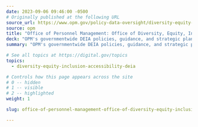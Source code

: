 ```yaml
---
date: 2023-09-06 09:46:00 -0500
# Originally published at the following URL
source_url: https://www.opm.gov/policy-data-oversight/diversity-equity-inclusion-and-accessibility/
source: opm
title: "Office of Personnel Management: Office of Diversity, Equity, Inclusion, and Accessibility"
deck: "OPM's governmentwide DEIA policies, guidance, and strategic plans, presidential executive orders, federal personnel programs, and frequently asked questions."
summary: "OPM's governmentwide DEIA policies, guidance, and strategic plans, presidential executive orders, federal personnel programs, and frequently asked questions."

# See all topics at https://digital.gov/topics
topics:
  - diversity-equity-inclusion-accessibility-deia

# Controls how this page appears across the site
# 0 -- hidden
# 1 -- visible
# 2 -- highlighted
weight: 1

slug: office-of-personnel-management-office-of-diversity-equity-inclusion-and-accessibility

---
```

